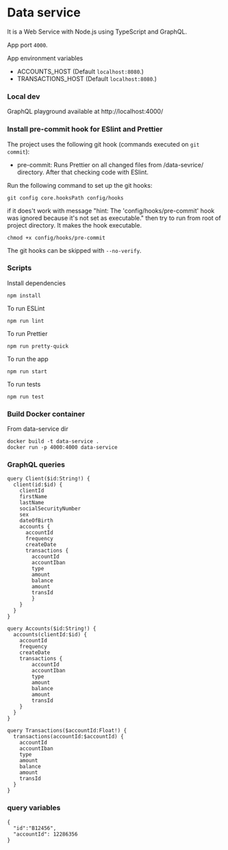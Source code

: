 # Data service

It is a Web Service with Node.js using TypeScript and GraphQL.

App port `4000`.

App environment variables
* ACCOUNTS_HOST (Default `localhost:8080`.)
* TRANSACTIONS_HOST (Default `localhost:8080`.)

### Local dev
GraphQL playground available at http://localhost:4000/ 

### Install pre-commit hook for ESlint and Prettier

The project uses the following git hook (commands executed on `git commit`):

- pre-commit: Runs Prettier on all changed files from /data-sevrice/ directory. After that checking code with ESlint.

Run the following command to set up the git hooks:

```
git config core.hooksPath config/hooks
```

if it does't work with message "hint: The 'config/hooks/pre-commit' hook was ignored because it's not set as executable." then try to run from root of project directory. It makes the hook executable.

```
chmod +x config/hooks/pre-commit
```

The git hooks can be skipped with `--no-verify`.

### Scripts

Install dependencies

```
npm install
```

To run ESLint

```
npm run lint
```

To run Prettier

```
npm run pretty-quick
```

To run the app
```
npm run start
```

To run tests
```
npm run test
```

### Build Docker container
From data-service dir

```
docker build -t data-service .
docker run -p 4000:4000 data-service
```

### GraphQL queries

```
query Client($id:String!) {
  client(id:$id) {
    clientId
    firstName
    lastName
    socialSecurityNumber
    sex
    dateOfBirth
    accounts {
      accountId
      frequency
      createDate
      transactions {
        accountId
        accountIban
        type
        amount
        balance
        amount
        transId
        }
    }
  }
}

query Accounts($id:String!) {
  accounts(clientId:$id) {
    accountId
    frequency
    createDate
    transactions {
        accountId
        accountIban
        type
        amount
        balance
        amount
        transId
    }
  }
}

query Transactions($accountId:Float!) {
  transactions(accountId:$accountId) {
    accountId
    accountIban
    type
    amount
    balance
    amount
    transId
  }
}
```

### query variables

```
{
  "id":"B12456",
  "accountId": 12286356
}
```

